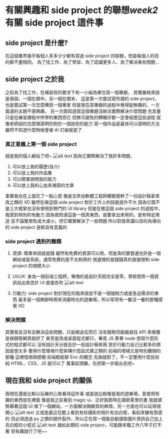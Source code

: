 # 有關興趣和 side project 的聯想*week2*有關 side project 這件事

## side project 是什麼?

在這個業界幾乎每個人多多少少都有寫過 side project 的經驗，但是每個人的目的都不盡相同。
為了找工作、為了學習、為了認識更多人、為了解決某些問題...

## side project 之於我

之前為了找工作，在補習班的要求下有一小組為單位寫一個專題，
其實嚴格來說是兩個，一個在期中，另一個在期末，
這是第一次嘗試寫所謂的 side project，也是嘗試第一次怎麼構思一個專案
但是我在寫專題的過程中覺得挺無趣的，一方面選的主題不感興趣，
另一方面知道寫這個專題沒辦法實際解決什麼問題
充其量只是在練習課程中所學的東西而已
但無可避免的轉職仔都一定會經歷這些過程
就像老師說的怎麼樣證明你對於一個技術的能力
寫一個作品是最快可以證明的方法
雖然不知道什麼時候會被 AI 打破就是了

### 真正意義上第一個 side project

就是我的個人網站了吧~
![alt text](/share-article-page/articles/image.png)
因為它實際解決了我許多問題，

1. 可以放上我的履歷(自介)
2. 可以放上我的作品集
3. 可以簡單說明我的能力
4. 可以放上我的心血來潮寫的文章

事實我也在上面花了一點心思
像是去參加軟體工程師體驗營幹了一份設計稿拿來改之類的 XD
雖然在做這個 side project 對於工作上的技能提升不大
因為它既不是三大框架也沒有使用到熱門的 UI library
但是在做這個 side project 的過程中，我感到特別的有動力
因為我知道這是一個真東西，是要拿出來用的，是有特定用途
且不論實用性或大或小，但它確實解決了一些問題
所以對我來講以目的為導向的 side project 是較具有意義的

### side project 遇到的難題

1. 資源:
   簡單來說就是錢
   雖然有免費的資源可以用，但是真的要營運也許是一個網站或是系統，通常免費的是不太夠用的
   很遺憾的是錢錢真的直接限制 side project 的規模大小

2. UI/UX:
   身為一個前端工程師，慚愧的是設計天賦完全是零，曾經想弄一個資訊站出來苦於 UI 直接告吹
   ![alt text](/share-article-page/articles/image-1.png)

3. 行動力:
   side project 對於現在的我來說並不是一個強制力或是急迫需求的東西
   最多是一個無聊時用來消磨時光的遊樂場，所以常常有一餐沒一餐的那種感覺 XD

### 解決問題

其實我並沒有去解決這些問題，只是繞過去而已
沒有錢租伺服器就找 API 來接獲是做靜態網頁就好了
甚至是改成桌面程式都行，畢竟 JS 靠著 node
想寫什麼形式的程式都可以
沒有設計天分就去抄一些設計稿來用
至於行動力自己比較多的原因是想太多
要用什麼環境什麼架構什麼函式庫之類的
前端的環境又是特別難搞的那種
這裡借用隔壁棚 前端輕鬆聊 Eric 的概念
先做就對了，不一定要用什麼技術純 HTML、CSS、JS 就可以了
萬事起頭難，先把第一步踏出去吧~

## 現在我和 side project 的關係

我現在還是比較以玩樂的心態看待這件事
或是說比較像是我的遊樂場，我會把有趣的東西放在裡面
像是我之前看到 magic ui，正好我那時在讀歐萊里的書
我就順勢藉著這個 UI 做了一個網站，一方面解決開網頁的麻煩，另一方面也可以玩得很開心
![alt text](/share-article-page/articles/image-2.png)
又或是最近在脆上看到有些攝影的相片有加白框，看起來蠻有質感的
但必須透過 ps 之類的額外製作，所以正在寫一個能自動讀取圖片資訊自己加上去白框的小程式
![alt text](/share-article-page/articles/image-3.png)
諸如此類的 side project，可能跟本職工作八竿子打不著
但有趣就行了吧~~
